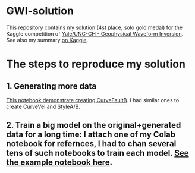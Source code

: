 # GWI-solution
This repository contains my solution (4st place, solo gold medal) for the Kaggle competition of [Yale/UNC-CH - Geophysical Waveform Inversion](https://www.kaggle.com/competitions/waveform-inversion). See also my summary [on Kaggle](https://www.kaggle.com/competitions/waveform-inversion/discussion/587500).  
# The steps to reproduce my solution  
## 1. Generating more data
[This notebook demonstrate creating CurveFaultB](https://www.kaggle.com/code/shlomoron/gwi-generate-cfb-public/notebook). I had similar ones to create CurveVel and StyleA/B.
## 2. Train a big model on the original+generated data for a long time: I attach one of my Colab notebook for refernces, I had to chan several tens of such notebooks to train each model. [See the example notebook here](https://colab.research.google.com/drive/1kshcWCi8hbZtJVijVv2pez9PvAmxGjR_?usp=drive_link).  


